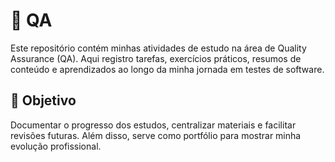 # 📘 QA 

Este repositório contém minhas atividades de estudo na área de Quality Assurance (QA). Aqui registro tarefas, exercícios práticos, resumos de conteúdo e aprendizados ao longo da minha jornada em testes de software.

## 🎯 Objetivo

Documentar o progresso dos estudos, centralizar materiais e facilitar revisões futuras. Além disso, serve como portfólio para mostrar minha evolução profissional.

